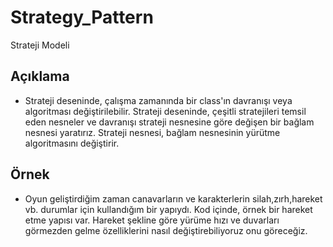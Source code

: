# Strategy_Pattern
Strateji Modeli


## Açıklama
- Strateji deseninde, çalışma zamanında bir class'ın davranışı veya algoritması değiştirilebilir. Strateji deseninde, çeşitli stratejileri temsil eden nesneler ve davranışı strateji nesnesine göre değişen bir bağlam nesnesi yaratırız. Strateji nesnesi, bağlam nesnesinin yürütme algoritmasını değiştirir.

## Örnek
- Oyun geliştirdiğim zaman canavarların ve karakterlerin silah,zırh,hareket vb. durumlar için kullandığım bir yapıydı. Kod içinde, örnek bir hareket etme yapısı var. Hareket şekline göre yürüme hızı ve duvarları görmezden gelme özelliklerini nasıl değiştirebiliyoruz onu göreceğiz.
